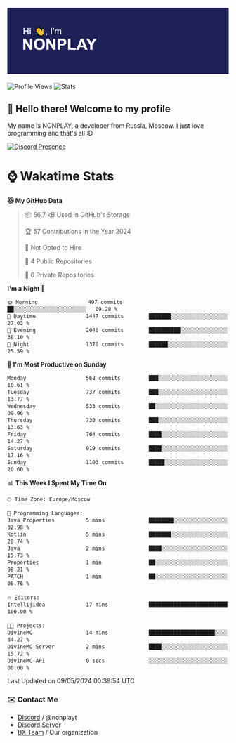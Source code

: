 ![Discord Presence](./header.png)
<br></br>
![Profile Views](https://komarev.com/ghpvc/?username=NONPLAYT&color=blue&style=for-the-badge)
![Stats](https://img.shields.io/badge/0%25-OPTIMIZED-orange?style=for-the-badge)


## :wave: Hello there! Welcome to my profile

My name is NONPLAY, a developer from Russia, Moscow. I just love programming and that's all :D

[![Discord Presence](https://lanyard.cnrad.dev/api/597087584090587177?showDisplayName=true)](https://discord.com/users/597087584090587177) 

# ⌚ Wakatime Stats

<!--START_SECTION:waka-->
**🐱 My GitHub Data** 

> 📦 56.7 kB Used in GitHub's Storage 
 > 
> 🏆 57 Contributions in the Year 2024
 > 
> 🚫 Not Opted to Hire
 > 
> 📜 4 Public Repositories 
 > 
> 🔑 6 Private Repositories 
 > 
**I'm a Night 🦉** 

```text
🌞 Morning                497 commits         ██░░░░░░░░░░░░░░░░░░░░░░░   09.28 % 
🌆 Daytime                1447 commits        ███████░░░░░░░░░░░░░░░░░░   27.03 % 
🌃 Evening                2040 commits        ██████████░░░░░░░░░░░░░░░   38.10 % 
🌙 Night                  1370 commits        ██████░░░░░░░░░░░░░░░░░░░   25.59 % 
```
📅 **I'm Most Productive on Sunday** 

```text
Monday                   568 commits         ███░░░░░░░░░░░░░░░░░░░░░░   10.61 % 
Tuesday                  737 commits         ███░░░░░░░░░░░░░░░░░░░░░░   13.77 % 
Wednesday                533 commits         ██░░░░░░░░░░░░░░░░░░░░░░░   09.96 % 
Thursday                 730 commits         ███░░░░░░░░░░░░░░░░░░░░░░   13.63 % 
Friday                   764 commits         ████░░░░░░░░░░░░░░░░░░░░░   14.27 % 
Saturday                 919 commits         ████░░░░░░░░░░░░░░░░░░░░░   17.16 % 
Sunday                   1103 commits        █████░░░░░░░░░░░░░░░░░░░░   20.60 % 
```


📊 **This Week I Spent My Time On** 

```text
🕑︎ Time Zone: Europe/Moscow

💬 Programming Languages: 
Java Properties          5 mins              ████████░░░░░░░░░░░░░░░░░   32.98 % 
Kotlin                   5 mins              ███████░░░░░░░░░░░░░░░░░░   28.74 % 
Java                     2 mins              ████░░░░░░░░░░░░░░░░░░░░░   15.73 % 
Properties               1 min               ██░░░░░░░░░░░░░░░░░░░░░░░   08.21 % 
PATCH                    1 min               ██░░░░░░░░░░░░░░░░░░░░░░░   06.76 % 

🔥 Editors: 
Intellijidea             17 mins             █████████████████████████   100.00 % 

🐱‍💻 Projects: 
DivineMC                 14 mins             █████████████████████░░░░   84.27 % 
DivineMC-Server          2 mins              ████░░░░░░░░░░░░░░░░░░░░░   15.72 % 
DivineMC-API             0 secs              ░░░░░░░░░░░░░░░░░░░░░░░░░   00.00 % 
```


 Last Updated on 09/05/2024 00:39:54 UTC
<!--END_SECTION:waka-->

### ✉️ Contact Me

- [Discord](https://discord.com/users/597087584090587177) / @nonplayt
- [Discord Server](https://discord.gg/p7cxhw7E2M)
- [BX Team](https://github.com/BX-Team) / Our organization
